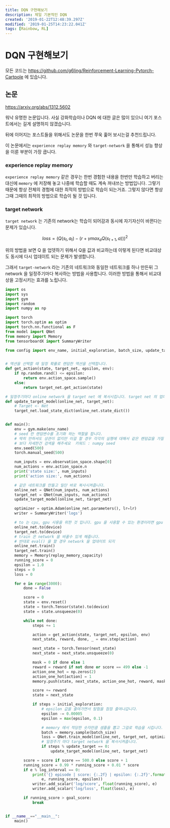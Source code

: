 ```yaml
---
title: DQN 구현해보기
description: 제일 기본적인 DQN
created: '2019-01-22T12:48:39.297Z'
modified: '2019-01-25T14:23:22.041Z'
tags: [Rainbow, RL]
---
```


# DQN 구현해보기

모든 코드는 <https://github.com/g6ling/Reinforcement-Learning-Pytorch-Cartpole> 에 있습니다.
## 논문
<https://arxiv.org/abs/1312.5602>

워낙 유명한 논문입니다. 사실 강화학습이나 DQN 에 대한 글은 많이 있으니 여기 포스트에서는 길게 설명하지 않겠습니다.

뒤에 이어지는 포스트들을 위해서도 논문을 한번 쭈욱 훑어 보시는걸 추천드립니다.

이 논문에서는 `experience replay memory` 와 `target-network` 을 통해서 성능 향상을 이룬 부분이 가장 큽니다.


### experience replay memory
`experience replay memory` 같은 경우는 한번 경험한 내용을 한번만 학습하고 버리는 대신에 `memory` 에 저장해 놓고 나중에 학습할 때도 계속 꺼내쓰는 방법입니다. 그렇기 때문에 항상 전체의 경험에 대한 최적의 방법으로 학습이 되는거죠. 그렇지 않다면 항상 그때 그때의 최적의 방법으로 학습이 될 것 입니다.

### target network
`target network` 는 기존의 network는 학습이 되어감과 동시에 자기자신이 바뀐다는 문제가 있습니다. 

$$ loss = (Q(s_t,a_t) - (r + \gamma max_aQ(s_{t+1}, a)))^2 $$

위의 방법을 보면 Q 을 업뎃하기 위해서 Q을 값과 비교하는데 이렇게 된다면 비교대상도 동시에 다시 업데이트 되는 문제가 발생합니다.

그래서 `target-network` 라는 기존의 네트워크와 동일한 네트워크를 하나 만든뒤 그 network 을 일정주기마다 복사하는 방법을 사용합니다. 이러한 방법을 통해서 비교대상을 고정시키는 효과를 노립니다.

```python
import os
import sys
import gym
import random
import numpy as np

import torch
import torch.optim as optim
import torch.nn.functional as F
from model import QNet
from memory import Memory
from tensorboardX import SummaryWriter

from config import env_name, initial_exploration, batch_size, update_target, goal_score, log_interval, device, replay_memory_capacity, lr


# 액션을 선택할 때 일정 확률로 랜덤한 액션을 선택합니다.
def get_action(state, target_net, epsilon, env):
    if np.random.rand() <= epsilon:
        return env.action_space.sample()
    else:
        return target_net.get_action(state)

# 일정주기마다 online network 을 target net 에 복사시킵니다. target net 의 업데이트는 자주 일어나지 않기 때문에 target network 가 고정된 것과 같은 효과를 가질 수 있습니다.
def update_target_model(online_net, target_net):
    # Target <- Net
    target_net.load_state_dict(online_net.state_dict())


def main():
    env = gym.make(env_name)
    # seed 란 랜덤변수를 초기화 하는 역할을 합니다. 
    # 딱히 안하셔도 상관이 없지만 이걸 할 경우 각각의 실행에 대해서 같은 랜덤값을 가질 수 있습니다.
    # 보다 자세한건 검색을 해주세요  키워드 : numpy seed 
    env.seed(500)
    torch.manual_seed(500)

    num_inputs = env.observation_space.shape[0]
    num_actions = env.action_space.n
    print('state size:', num_inputs)
    print('action size:', num_actions)

    # 같은 네트워크를 만들고 일단 바로 복사시켜줍니다.
    online_net = QNet(num_inputs, num_actions)
    target_net = QNet(num_inputs, num_actions)
    update_target_model(online_net, target_net)

    optimizer = optim.Adam(online_net.parameters(), lr=lr)
    writer = SummaryWriter('logs')

    # to 는 cpu, gpu 사용을 위한 것 입니다. gpu 을 사용할 수 있는 환경이라면 gpu 을 사용합니다.
    online_net.to(device)
    target_net.to(device)
    # train 은 network 을 바꿀수 있게 해줍니다.
    # 반대로 eval() 을 할 경우 network 을 업데이트 되지 
    online_net.train()
    target_net.train()
    memory = Memory(replay_memory_capacity)
    running_score = 0
    epsilon = 1.0
    steps = 0
    loss = 0

    for e in range(3000):
        done = False

        score = 0
        state = env.reset()
        state = torch.Tensor(state).to(device)
        state = state.unsqueeze(0)

        while not done:
            steps += 1

            action = get_action(state, target_net, epsilon, env)
            next_state, reward, done, _ = env.step(action)

            next_state = torch.Tensor(next_state)
            next_state = next_state.unsqueeze(0)

            mask = 0 if done else 1
            reward = reward if not done or score == 499 else -1
            action_one_hot = np.zeros(2)
            action_one_hot[action] = 1
            memory.push(state, next_state, action_one_hot, reward, mask)

            score += reward
            state = next_state

            if steps > initial_exploration:
                # epsilon 값을 줄여가면서 탐험을 점점 줄여나갑니다.
                epsilon -= 0.00005
                epsilon = max(epsilon, 0.1)

                # memory 에서 적당한 숫자만큼 샘플을 뽑고 그걸로 학습을 시킵니다. 이렇게 함으로써 전체 에피소드에 대한 최적해를 찾아갑니다.
                batch = memory.sample(batch_size)
                loss = QNet.train_model(online_net, target_net, optimizer, batch)
                # 일정주기 마다 target network 을 복사시켜줍니다.
                if steps % update_target == 0:
                    update_target_model(online_net, target_net)

        score = score if score == 500.0 else score + 1
        running_score = 0.99 * running_score + 0.01 * score
        if e % log_interval == 0:
            print('{} episode | score: {:.2f} | epsilon: {:.2f}'.format(
                e, running_score, epsilon))
            writer.add_scalar('log/score', float(running_score), e)
            writer.add_scalar('log/loss', float(loss), e)

        if running_score > goal_score:
            break


if __name__=="__main__":
    main()
```
